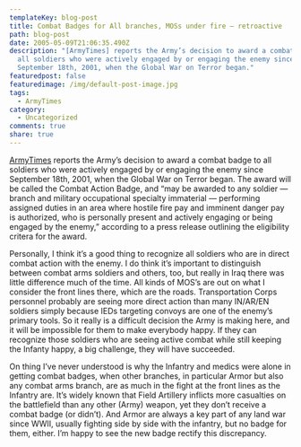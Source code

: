 ```yaml
---
templateKey: blog-post
title: Combat Badges for All branches, MOSs under fire — retroactive
path: blog-post
date: 2005-05-09T21:06:35.490Z
description: "[ArmyTimes] reports the Army’s decision to award a combat badge to
  all soldiers who were actively engaged by or engaging the enemy since
  September 18th, 2001, when the Global War on Terror began."
featuredpost: false
featuredimage: /img/default-post-image.jpg
tags:
  - ArmyTimes
category:
  - Uncategorized
comments: true
share: true
---
```

<!--StartFragment-->

[ArmyTimes](http://armytimes.com/) reports the Army’s decision to award a combat badge to all soldiers who were actively engaged by or engaging the enemy since September 18th, 2001, when the Global War on Terror began. The award will be called the Combat Action Badge, and “may be awarded to any soldier — branch and military occupational specialty immaterial — performing assigned duties in an area where hostile fire pay and imminent danger pay is authorized, who is personally present and actively engaging or being engaged by the enemy,” according to a press release outlining the eligibility critera for the award.

Personally, I think it’s a good thing to recognize all soldiers who are in direct combat action with the enemy. I do think it’s important to distinguish between combat arms soldiers and others, too, but really in Iraq there was little difference much of the time. All kinds of MOS’s are out on what I consider the front lines there, which are the roads. Transportation Corps personnel probably are seeing more direct action than many IN/AR/EN soldiers simply because IEDs targeting convoys are one of the enemy’s primary tools. So it really is a difficult decision the Army is making here, and it will be impossible for them to make everybody happy. If they can recognize those soldiers who are seeing active combat while still keeping the Infanty happy, a big challenge, they will have succeeded.

On thing I’ve never understood is why the Infantry and medics were alone in getting combat badges, when other branches, in particular Armor but also any combat arms branch, are as much in the fight at the front lines as the Infantry are. It’s widely known that Field Artillery inflicts more casualties on the battlefield than any other (Army) weapon, yet they don’t receive a combat badge (or didn’t). And Armor are always a key part of any land war since WWII, usually fighting side by side with the infantry, but no badge for them, either. I’m happy to see the new badge rectify this discrepancy.

<!--EndFragment-->
